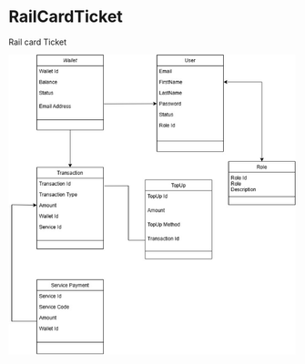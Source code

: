 # RailCardTicket
Rail card Ticket



<img align="left" alt="GIF" src="https://github.com/idamsufiana/RailCardTicket/blob/main/diagram.jpg?raw=true" />
